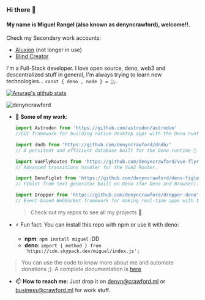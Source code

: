 ### Hi there 👋

#### **My name is Miguel Rangel (also known as denyncrawford), welcome!!**. 

Check my Secondary work accounts:
- [Aluxion](https://github.com/danimrangel) (not longer in use)
- [Blind Creator](https://github.com/danimrangelb)

I'm a Full-Stack developer. I love open source, deno, web3 and descentralized stuff in general, I'm always trying to learn new technologies... `const { deno , node } = 🖤;`.

[![Anurag's github stats](https://github-readme-stats.vercel.app/api?username=denyncrawford&count_private=true&show_icons=true&theme=react)](https://github.com/anuraghazra/github-readme-stats)

![denyncrawford](https://komarev.com/ghpvc/?username=denyncrawford&label=PROFILE+VIEWS)

- 🔭 **Some of my work**:

  ```javascript
  import Astrodon from 'https://github.com/astrodon/astrodon' 
  //GUI framework for building native desktop apps with the Deno runtime and WebView 🦕.
  ```
  ```javascript
  import dndb from 'https://github.com/denyncrawford/dndb/' 
  // A persitent and efficient database built for the Deno runtime 🦕 => 💾. 
  ```
  ```javascript
  import VueFlyRoutes from 'https://github.com/denyncrawford/vue-flyroutes' 
  // Advanced transitions handler for the Vue2 Router.
  ```
  ```javascript
  import DenoFiglet from 'https://github.com/denyncrawford/deno-figlet' 
  // FIGlet from text generator built on Deno (for Deno and Browser).
  ```
  ```javascript
  import Dropper from 'https://github.com/denyncrawford/dropper-deno' 
  // Event-based WebSocket framework for making real-time apps with the Deno runtime. (REALTIME DATA, OH YEAHHH!!!) 
  ```
  
  > Check out my repos to see all my projects 👀.
 
 - ⚡ Fun fact: You can install this repo with npm or use it with deno: 
  
    - **npm**: `npm install miguel` :DD
    - **deno**: `import { method } from 'https://cdn.skypack.dev/miguel/index.js';`
  
  > You can use the code to know more about me and automate donations ;). A complete documentation is [here](https://github.com/denyncrawford/denyncrawford/blob/master/module_docs.md)
  
- 📫 **How to reach me**: Just drop it on denyn@crawford.ml or business@crawford.ml for work stuff.


<!--
**denyncrawford/denyncrawford** is a ✨ _special_ ✨ repository because its `README.md` (this file) appears on your GitHub profile.

Here are some ideas to get you started:

- 🔭 I’m currently working on ...
- 🌱 I’m currently learning ...
- 👯 I’m looking to collaborate on ...
- 🤔 I’m looking for help with ...
- 💬 Ask me about ...
- 📫 How to reach me: ...
- 😄 Pronouns: ...
- ⚡ Fun fact: ...
-->
